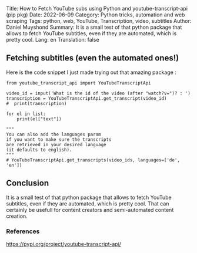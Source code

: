 Title: How to Fetch YouTube subs using Python and youtube-transcript-api (pip pkg)
Date: 2022-06-09
Category: Python tricks, automation and web scraping
Tags: python, web, YouTube, Transcription, video, subtitles
Author: Daniel Muyshond
Summary: It is a small test of that python package that allows to fetch YouTube subtitles, even if they are automated, which is pretty cool.
Lang: en
Translation: false


## Fetching subtitles (even the automated ones!)

Here is the code snippet I just made trying out that amazing package :

```
from youtube_transcript_api import YouTubeTranscriptApi

video_id = input('What is the id of the video (after "watch?v=")? : ')
transcription = YouTubeTranscriptApi.get_transcript(video_id)
#  print(transcription)

for el in list:
    print(el["text"])

"""
You can also add the languages param
if you want to make sure the transcripts
are retrieved in your desired language
(it defaults to english).
"""
# YouTubeTranscriptApi.get_transcripts(video_ids, languages=['de', 'en'])
```

## Conclusion

It is a small test of that python package that allows to fetch YouTube subtitles, even if they are automated, which is pretty cool.
That can certainly be usefull for content creators and semi-automated content creation.

### References
https://pypi.org/project/youtube-transcript-api/
